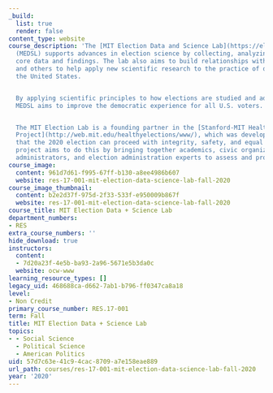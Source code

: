 ```yaml
---
_build:
  list: true
  render: false
content_type: website
course_description: 'The [MIT Election Data and Science Lab](https://electionlab.mit.edu/)
  (MEDSL) supports advances in election science by collecting, analyzing, and sharing
  core data and findings. The lab also aims to build relationships with election officials
  and others to help apply new scientific research to the practice of democracy in
  the United States.


  By applying scientific principles to how elections are studied and administered,
  MEDSL aims to improve the democratic experience for all U.S. voters.


  The MIT Election Lab is a founding partner in the [Stanford-MIT Healthy Elections
  Project](http://web.mit.edu/healthyelections/www/), which was developed to ensure
  that the 2020 election can proceed with integrity, safety, and equal access. The
  project aims to do this by bringing together academics, civic organizations, election
  administrators, and election administration experts to assess and promote best practices.'
course_image:
  content: 961d7d61-f995-67ff-b130-a8ee4986b607
  website: res-17-001-mit-election-data-science-lab-fall-2020
course_image_thumbnail:
  content: b2e2d37f-975d-2f33-533f-e950009b867f
  website: res-17-001-mit-election-data-science-lab-fall-2020
course_title: MIT Election Data + Science Lab
department_numbers:
- RES
extra_course_numbers: ''
hide_download: true
instructors:
  content:
  - 7d20a23f-4e5b-ba93-2a96-5671e5b3da0c
  website: ocw-www
learning_resource_types: []
legacy_uid: 468688ca-d662-7ab1-b796-ff0347ca8a18
level:
- Non Credit
primary_course_number: RES.17-001
term: Fall
title: MIT Election Data + Science Lab
topics:
- - Social Science
  - Political Science
  - American Politics
uid: 57d7c63e-41c9-4cac-8709-a7e158eae889
url_path: courses/res-17-001-mit-election-data-science-lab-fall-2020
year: '2020'
---
```

